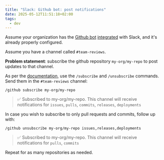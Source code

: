 ```yaml
---
title: "Slack: Github bot: post notifications"
date: 2025-05-12T11:51:18+02:00
tags:
  - dev
---
```


Assume your organization has the [Github
bot](https://github.com/integrations/slack)
[integrated](https://slack.github.com/) with Slack, and it's
already properly configured.

Assume you have a channel called `#team-reviews`.

**Problem statement**: subscribe the github repository `my-org/my-repo` to post
updates to that channel.

As per the
[documentation](https://github.com/integrations/slack?tab=readme-ov-file#subscribing-and-unsubscribing),
use the `/subscribe` and `/unsubscribe` commands. Send them in the
`#team-reviews` channel:

```
/github subscribe my-org/my-repo
```

> ✅ Subscribed to my-org/my-repo. This channel will receive notifications for
`issues`, `pulls`, `commits`, `releases`, `deployments`

In case you wish to subscribe to only pull requests and commits, follow up with:

```
/github unsubscribe my-org/my-repo issues,releases,deployments
```

> ✅ Subscribed to my-org/my-repo. This channel will receive notifications for
`pulls`, `commits`

Repeat for as many repositories as needed.

